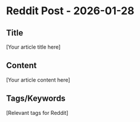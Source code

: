 # Reddit Post - 2026-01-28

## Title
[Your article title here]

## Content
[Your article content here]

## Tags/Keywords
[Relevant tags for Reddit]
